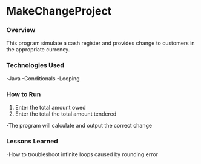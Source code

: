 # MakeChangeProject

### Overview

This program simulate a cash register and provides change to customers
in the appropriate currency.

### Technologies Used

-Java
-Conditionals
-Looping

### How to Run

1. Enter the total amount owed
2. Enter the total the total amount tendered

-The program will calculate and output the correct change

### Lessons Learned

-How to troubleshoot infinite loops caused by rounding error

